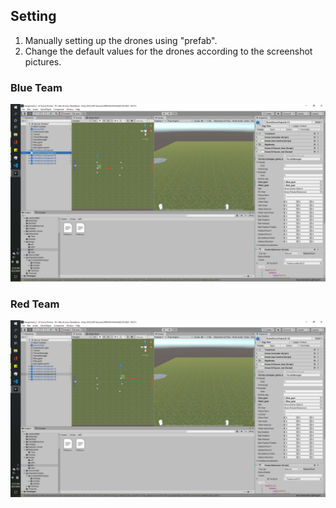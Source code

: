 ## Setting
1. Manually setting up the drones using "prefab".
2. Change the default values for the drones according to the screenshot pictures.

### Blue Team
![Blue team setting](blue_team_setting.png "Blue")

### Red Team
![Red team setting](red_team_setting.png "Red")